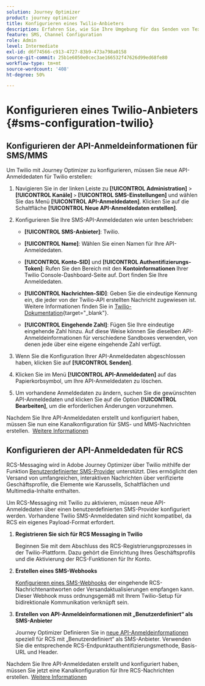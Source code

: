 ```yaml
---
solution: Journey Optimizer
product: journey optimizer
title: Konfigurieren eines Twilio-Anbieters
description: Erfahren Sie, wie Sie Ihre Umgebung für das Senden von Textnachrichten mit Journey Optimizer mit Twilio konfigurieren
feature: SMS, Channel Configuration
role: Admin
level: Intermediate
exl-id: d6f74566-c913-4727-83b9-473a798a0158
source-git-commit: 25b1e6050e0cec3ae166532f47626d99ed68fe80
workflow-type: tm+mt
source-wordcount: '408'
ht-degree: 50%

---
```


# Konfigurieren eines Twilio-Anbieters {#sms-configuration-twilio}

## Konfigurieren der API-Anmeldeinformationen für SMS/MMS

Um Twilio mit Journey Optimizer zu konfigurieren, müssen Sie neue API-Anmeldedaten für Twilio erstellen:

1. Navigieren Sie in der linken Leiste zu **[!UICONTROL Administration]** > **[!UICONTROL Kanäle]** `>` **[!UICONTROL SMS-Einstellungen]** und wählen Sie das Menü **[!UICONTROL API-Anmeldedaten]**. Klicken Sie auf die Schaltfläche **[!UICONTROL Neue API-Anmeldedaten erstellen]**.

1. Konfigurieren Sie Ihre SMS-API-Anmeldedaten wie unten beschrieben:

   * **[!UICONTROL SMS-Anbieter]**: Twilio.

   * **[!UICONTROL Name]**: Wählen Sie einen Namen für Ihre API-Anmeldedaten.

   * **[!UICONTROL Konto-SID]** und **[!UICONTROL Authentifizierungs-Token]**: Rufen Sie den Bereich mit den **Kontoinformationen** Ihrer Twilio Console-Dashboard-Seite auf. Dort finden Sie Ihre Anmeldedaten.

   * **[!UICONTROL Nachrichten-SID]**: Geben Sie die eindeutige Kennung ein, die jeder von der Twilio-API erstellten Nachricht zugewiesen ist. Weitere Informationen finden Sie in [Twilio-Dokumentation](https://support.twilio.com/hc/en-us/articles/223134387-What-is-a-Message-SID-){target="_blank"}.

   * **[!UICONTROL Eingehende Zahl]**: Fügen Sie Ihre eindeutige eingehende Zahl hinzu. Auf diese Weise können Sie dieselben API-Anmeldeinformationen für verschiedene Sandboxes verwenden, von denen jede über eine eigene eingehende Zahl verfügt.

1. Wenn Sie die Konfiguration Ihrer API-Anmeldedaten abgeschlossen haben, klicken Sie auf **[!UICONTROL Senden]**.

1. Klicken Sie im Menü **[!UICONTROL API-Anmeldedaten]** auf das Papierkorbsymbol, um Ihre API-Anmeldedaten zu löschen.

1. Um vorhandene Anmeldedaten zu ändern, suchen Sie die gewünschten API-Anmeldedaten und klicken Sie auf die Option **[!UICONTROL Bearbeiten]**, um die erforderlichen Änderungen vorzunehmen.

Nachdem Sie Ihre API-Anmeldedaten erstellt und konfiguriert haben, müssen Sie nun eine Kanalkonfiguration für SMS- und MMS-Nachrichten erstellen.  [Weitere Informationen](sms-configuration-surface.md)

## Konfigurieren der API-Anmeldedaten für RCS

RCS-Messaging wird in Adobe Journey Optimizer über Twilio mithilfe der Funktion [Benutzerdefinierter SMS-Provider](sms-configuration-custom.md) unterstützt. Dies ermöglicht den Versand von umfangreichen, interaktiven Nachrichten über verifizierte Geschäftsprofile, die Elemente wie Karussells, Schaltflächen und Multimedia-Inhalte enthalten.

Um RCS-Messaging mit Twilio zu aktivieren, müssen neue API-Anmeldedaten über einen benutzerdefinierten SMS-Provider konfiguriert werden. Vorhandene Twilio SMS-Anmeldedaten sind nicht kompatibel, da RCS ein eigenes Payload-Format erfordert.

1. **Registrieren Sie sich für RCS Messaging in Twilio**

   Beginnen Sie mit dem Abschluss des RCS-Registrierungsprozesses in der Twilio-Plattform. Dazu gehört die Einrichtung Ihres Geschäftsprofils und die Aktivierung der RCS-Funktionen für Ihr Konto.

1. **Erstellen eines SMS-Webhooks**

   [Konfigurieren eines SMS-Webhooks](sms-configuration-custom.md#webhook) der eingehende RCS-Nachrichtenantworten oder Versandaktualisierungen empfangen kann. Dieser Webhook muss ordnungsgemäß mit Ihrem Twilio-Setup für bidirektionale Kommunikation verknüpft sein.

1. **Erstellen von API-Anmeldeinformationen mit „Benutzerdefiniert“ als SMS-Anbieter**

   Journey Optimizer Definieren Sie in [neue API-Anmeldeinformationen](sms-configuration-custom.md#api-credential) speziell für RCS mit „Benutzerdefiniert“ als SMS-Anbieter. Verwenden Sie die entsprechende RCS-Endpunktauthentifizierungsmethode, Basis-URL und Header.

Nachdem Sie Ihre API-Anmeldedaten erstellt und konfiguriert haben, müssen Sie jetzt eine Kanalkonfiguration für Ihre RCS-Nachrichten erstellen. [Weitere Informationen](sms-configuration-surface.md)







